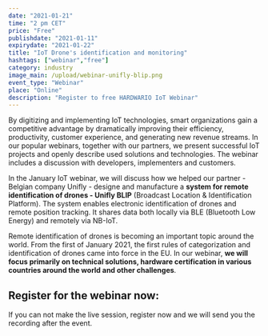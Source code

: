 ```yaml
---
date: "2021-01-21"
time: "2 pm CET"
price: "Free"
publishdate: "2021-01-11"
expirydate: "2021-01-22"
title: "IoT Drone's identification and monitoring"
hashtags: ["webinar","free"]
category: industry
image_main: /upload/webinar-unifly-blip.png
event_type: "Webinar"
place: "Online"
description: "Register to free HARDWARIO IoT Webinar"
---
```


<div class = "row">
<div class = "col pr-30">

<p>By digitizing and implementing IoT technologies, smart organizations gain a competitive advantage by dramatically improving their efficiency, productivity, customer experience, and generating new revenue streams. In our popular webinars, together with our partners, we present successful IoT projects and openly describe used solutions and technologies. The webinar includes a discussion with developers, implementers and customers.</p>

<p>In the January IoT webinar, we will discuss how we helped our partner - Belgian company Unifly - designe and manufacture a <strong>system for remote identification of drones - Unifly BLIP</strong> (Broadcast Location & Identification Platform). The system enables electronic identification of drones and remote position tracking. It shares data both locally via BLE (Bluetooth Low Energy) and remotely via NB-IoT.</p>

<p>Remote identification of drones is becoming an important topic around the world. From the first of January 2021, the first rules of categorization and identification of drones came into force in the EU. In our webinar, <strong>we will focus primarily on technical solutions, hardware certification in various countries around the world and other challenges</strong>.</p> 

</div>
<div class = "col-12 col-md-5">
<div class = "px-10 py-20 mb-20 shadow">
<h2 class = "font-weight-black font-24 font-md-24 mb-20">Register for the webinar now:</h2>
<script charset="utf-8" type="text/javascript" src="//js.hsforms.net/forms/shell.js"></script>
<script>
jQuery(window).scroll(function() {
if (!jQuery('.hbspt-form').length) {
hbspt.forms.create({
    portalId: "5453210",
    formId: "1a5cca8c-64c9-4ea7-b368-23e4076eb52a"
});
}
});
</script>

<p class = "font-14 font-lnh16">If you can not make the live session, register now and we will send you the recording after the event.</p>
</div>
</div>
</div>